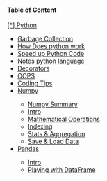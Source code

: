 
 <h4>Table of Content</h4>
   <a href="./python/"> [*] Python </a>
<br>                                                                                                                                                          
  <ul>
  <li><a href="./GarbageCollection.md "&emsp; &emsp; &emsp;>Garbage Collection</a></li>
  <li><a href="./HowDoesItWorks.md " &emsp; &emsp; &emsp; >How Does python work</a></li>
  <li><a href="./SpeedUpPython.md " &emsp; &emsp; &emsp; >Speed up Python Code</a></li>
  <li><a href="./Notes.md " &emsp; &emsp; &emsp; >Notes python language</a></li>
  <li><a href="./Decorators.md " &emsp; &emsp; &emsp; >Decorators</a></li>
  <li><a href="./OOPS.md " &emsp; &emsp; &emsp; >OOPS</a></li>
  <li><a href="./CodingTips.md " &emsp; &emsp; &emsp; >Coding Tips</a></li>
  <li><a href="./Numpy/README.md " &emsp; &emsp; &emsp; >Numpy</a></li>
  <ul>
      <li><a href="./README.md " &emsp; &emsp; &emsp; >Numpy Summary</a></li>
      <li><a href="./Numpy/1.md " &emsp; &emsp; &emsp; >Intro<a></li>
      <li><a href="./Numpy/2.md " &emsp; &emsp; &emsp; >Mathematical Operations<a></li>
      <li><a href="./Numpy/3.md " &emsp; &emsp; &emsp; >Indexing<a></li>
      <li><a href="./Numpy/4.md " &emsp; &emsp; &emsp; >Stats & Aggregation<a></li>
      <li><a href="./Numpy/5.md " &emsp; &emsp; &emsp; >Save & Load Data<a></li>
    </ul>
  <li><a href="./Pandas/README.md " &emsp; &emsp; &emsp; >Pandas</a></li>
  <ul>
      <li><a href="./Pandas/1.md " &emsp; &emsp; &emsp; >Intro<a></li>
      <li><a href="./2.md " &emsp; &emsp; &emsp; >Playing with DataFrame<a></li>
    </ul>
  </ul>
 </ul>
<br>

